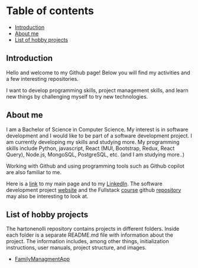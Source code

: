 # Table of contents
- [Introduction](#introduction)
- [About me](#me)
- [List of hobby projects](#projects)

## <a id="introduction"></a>Introduction
Hello and welcome to my Github page! Below you will find my activities and a few interesting repositories.

I want to develop programming skills, project management skills, and learn new things by challenging myself to try new technologies.

## <a id="me"></a>About me
I am a Bachelor of Science in Computer Science. My interest is in software development and I would like to be part of a software development project. I am currently developing my skills and studying more. My programming skills include Python, javascript, React (MUI, Bootstrap, Redux, React Query), Node.js, MongoSQL, PostgreSQL, etc. (and I am studying more..)

Working with Github and using programming tools such as Github copilot are also familiar to me.

Here is a [link](https://github.com/hartonenolli) to my main page and to my [LinkedIn](https://www.linkedin.com/in/olli-hartonen-ab915925a/). The software development project [website](https://ilmastokompassi.helsinki.fi/) and the Fullstack [course](https://fullstackopen.com/) github [repository](https://github.com/hartonenolli/fullstack) may also be interesting to look at.

## <a id="projects"></a>List of hobby projects
The hartonenolli repository contains projects in different folders. Inside each folder is a separate README.md file with information about the project. The information includes, among other things, initialization instructions, user manuals, project structure, and images.
- [FamilyManagmentApp](https://github.com/hartonenolli/hobbyproject/tree/main/familyManagmentApp)
